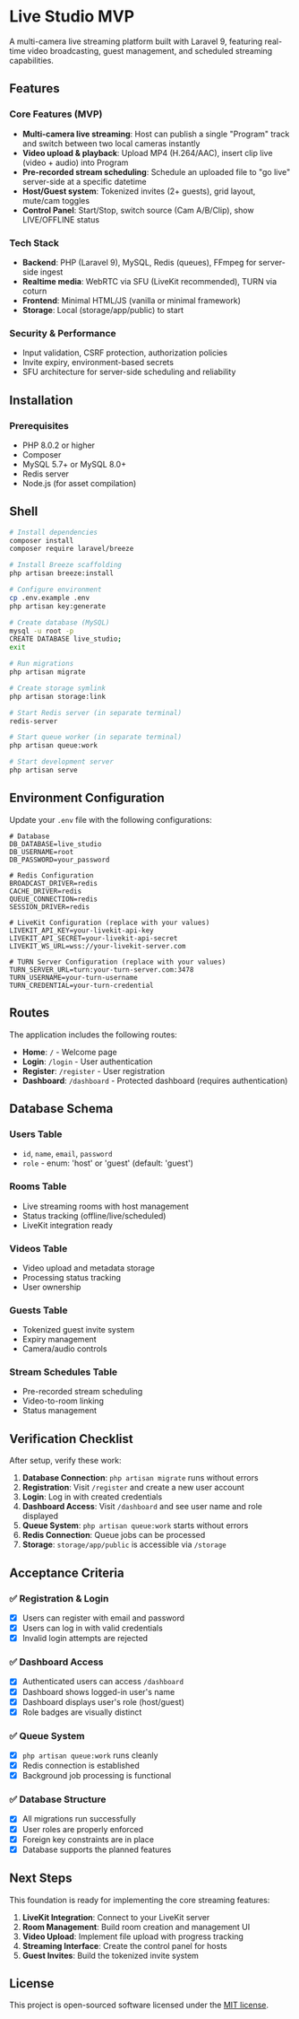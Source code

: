 # Live Studio MVP

A multi-camera live streaming platform built with Laravel 9, featuring real-time video broadcasting, guest management, and scheduled streaming capabilities.

## Features

### Core Features (MVP)
- **Multi-camera live streaming**: Host can publish a single "Program" track and switch between two local cameras instantly
- **Video upload & playback**: Upload MP4 (H.264/AAC), insert clip live (video + audio) into Program
- **Pre-recorded stream scheduling**: Schedule an uploaded file to "go live" server-side at a specific datetime
- **Host/Guest system**: Tokenized invites (2+ guests), grid layout, mute/cam toggles
- **Control Panel**: Start/Stop, switch source (Cam A/B/Clip), show LIVE/OFFLINE status

### Tech Stack
- **Backend**: PHP (Laravel 9), MySQL, Redis (queues), FFmpeg for server-side ingest
- **Realtime media**: WebRTC via SFU (LiveKit recommended), TURN via coturn
- **Frontend**: Minimal HTML/JS (vanilla or minimal framework)
- **Storage**: Local (storage/app/public) to start

### Security & Performance
- Input validation, CSRF protection, authorization policies
- Invite expiry, environment-based secrets
- SFU architecture for server-side scheduling and reliability

## Installation

### Prerequisites
- PHP 8.0.2 or higher
- Composer
- MySQL 5.7+ or MySQL 8.0+
- Redis server
- Node.js (for asset compilation)

## Shell

```bash
# Install dependencies
composer install
composer require laravel/breeze

# Install Breeze scaffolding
php artisan breeze:install

# Configure environment
cp .env.example .env
php artisan key:generate

# Create database (MySQL)
mysql -u root -p
CREATE DATABASE live_studio;
exit

# Run migrations
php artisan migrate

# Create storage symlink
php artisan storage:link

# Start Redis server (in separate terminal)
redis-server

# Start queue worker (in separate terminal)
php artisan queue:work

# Start development server
php artisan serve
```

## Environment Configuration

Update your `.env` file with the following configurations:

```env
# Database
DB_DATABASE=live_studio
DB_USERNAME=root
DB_PASSWORD=your_password

# Redis Configuration
BROADCAST_DRIVER=redis
CACHE_DRIVER=redis
QUEUE_CONNECTION=redis
SESSION_DRIVER=redis

# LiveKit Configuration (replace with your values)
LIVEKIT_API_KEY=your-livekit-api-key
LIVEKIT_API_SECRET=your-livekit-api-secret
LIVEKIT_WS_URL=wss://your-livekit-server.com

# TURN Server Configuration (replace with your values)
TURN_SERVER_URL=turn:your-turn-server.com:3478
TURN_USERNAME=your-turn-username
TURN_CREDENTIAL=your-turn-credential
```

## Routes

The application includes the following routes:

- **Home**: `/` - Welcome page
- **Login**: `/login` - User authentication
- **Register**: `/register` - User registration
- **Dashboard**: `/dashboard` - Protected dashboard (requires authentication)

## Database Schema

### Users Table
- `id`, `name`, `email`, `password`
- `role` - enum: 'host' or 'guest' (default: 'guest')

### Rooms Table
- Live streaming rooms with host management
- Status tracking (offline/live/scheduled)
- LiveKit integration ready

### Videos Table
- Video upload and metadata storage
- Processing status tracking
- User ownership

### Guests Table
- Tokenized guest invite system
- Expiry management
- Camera/audio controls

### Stream Schedules Table
- Pre-recorded stream scheduling
- Video-to-room linking
- Status management

## Verification Checklist

After setup, verify these work:

1. **Database Connection**: `php artisan migrate` runs without errors
2. **Registration**: Visit `/register` and create a new user account
3. **Login**: Log in with created credentials
4. **Dashboard Access**: Visit `/dashboard` and see user name and role displayed
5. **Queue System**: `php artisan queue:work` starts without errors
6. **Redis Connection**: Queue jobs can be processed
7. **Storage**: `storage/app/public` is accessible via `/storage`

## Acceptance Criteria

### ✅ Registration & Login
- [x] Users can register with email and password
- [x] Users can log in with valid credentials
- [x] Invalid login attempts are rejected

### ✅ Dashboard Access
- [x] Authenticated users can access `/dashboard`
- [x] Dashboard shows logged-in user's name
- [x] Dashboard displays user's role (host/guest)
- [x] Role badges are visually distinct

### ✅ Queue System
- [x] `php artisan queue:work` runs cleanly
- [x] Redis connection is established
- [x] Background job processing is functional

### ✅ Database Structure
- [x] All migrations run successfully
- [x] User roles are properly enforced
- [x] Foreign key constraints are in place
- [x] Database supports the planned features

## Next Steps

This foundation is ready for implementing the core streaming features:

1. **LiveKit Integration**: Connect to your LiveKit server
2. **Room Management**: Build room creation and management UI
3. **Video Upload**: Implement file upload with progress tracking
4. **Streaming Interface**: Create the control panel for hosts
5. **Guest Invites**: Build the tokenized invite system

## License

This project is open-sourced software licensed under the [MIT license](https://opensource.org/licenses/MIT).